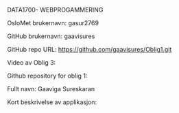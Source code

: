 DATA1700- WEBPROGAMMERING

OsloMet brukernavn: gasur2769

GitHub brukernavn: gaavisures

GitHub repo URL: https://github.com/gaavisures/Oblig1.git

Video av Oblig 3: 

Github repository for oblig 1: 

Fullt navn: Gaaviga Sureskaran

Kort beskrivelse av applikasjon:

